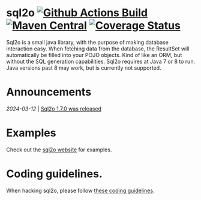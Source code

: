 # sql2o  [![Github Actions Build](https://github.com/aaberg/sql2o/actions/workflows/pipeline.yml/badge.svg)](https://github.com/aaberg/sql2o/actions) [![Maven Central](https://img.shields.io/maven-central/v/org.sql2o/sql2o.svg)](https://search.maven.org/search?q=g:org.sql2o%20a:sql2o) [![Coverage Status](https://coveralls.io/repos/github/aaberg/sql2o/badge.svg?branch=master)](https://coveralls.io/github/aaberg/sql2o?branch=master)


Sql2o is a small java library, with the purpose of making database interaction easy.
When fetching data from the database, the ResultSet will automatically be filled into your POJO objects.
Kind of like an ORM, but without the SQL generation capabilities.
Sql2o requires at Java 7 or 8 to run. Java versions past 8 may work, but is currently not supported.

# Announcements
*2024-03-12* | [Sql2o 1.7.0 was released](https://github.com/aaberg/sql2o/discussions/365)


# Examples

Check out the [sql2o website](http://www.sql2o.org) for examples.

# Coding guidelines.

When hacking sql2o, please follow [these coding guidelines](https://github.com/aaberg/sql2o/wiki/Coding-guidelines).
